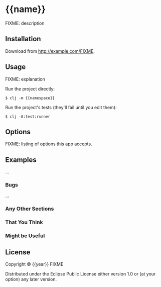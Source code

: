 # {{name}}

FIXME: description

## Installation

Download from http://example.com/FIXME.

## Usage

FIXME: explanation

Run the project directly:

    $ clj -m {{namespace}}

Run the project's tests (they'll fail until you edit them):

    $ clj -A:test:runner

## Options

FIXME: listing of options this app accepts.

## Examples

...

### Bugs

...

### Any Other Sections
### That You Think
### Might be Useful

## License

Copyright © {{year}} FIXME

Distributed under the Eclipse Public License either version 1.0 or (at
your option) any later version.
